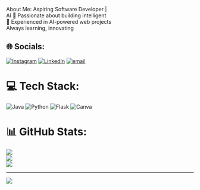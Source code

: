 About Me:
Aspiring Software Developer | <br> AI 🔹 Passionate about building intelligent <br>🔹 Experienced in AI-powered web projects <br> Always learning, innovating 


## 🌐 Socials:
[![Instagram](https://img.shields.io/badge/Instagram-%23E4405F.svg?logo=Instagram&logoColor=white)](https://instagram.com/_octane_c) [![LinkedIn](https://img.shields.io/badge/LinkedIn-%230077B5.svg?logo=linkedin&logoColor=white)](https://linkedin.com/in/https://www.linkedin.com/in/dinesh-s-175326338?utm_source=share&utm_campaign=share_via&utm_content=profile&utm_medium=android_app) [![email](https://img.shields.io/badge/Email-D14836?logo=gmail&logoColor=white)](mailto:dineshprince475@gmail.com) 

# 💻 Tech Stack:
![Java](https://img.shields.io/badge/java-%23ED8B00.svg?style=for-the-badge&logo=openjdk&logoColor=white) ![Python](https://img.shields.io/badge/python-3670A0?style=for-the-badge&logo=python&logoColor=ffdd54) ![Flask](https://img.shields.io/badge/flask-%23000.svg?style=for-the-badge&logo=flask&logoColor=white) ![Canva](https://img.shields.io/badge/Canva-%2300C4CC.svg?style=for-the-badge&logo=Canva&logoColor=white)
# 📊 GitHub Stats:
![](https://github-readme-stats.vercel.app/api?username=Dinesh-475&theme=dark&hide_border=false&include_all_commits=false&count_private=false)<br/>
![](https://nirzak-streak-stats.vercel.app/?user=Dinesh-475&theme=dark&hide_border=false)<br/>
![](https://github-readme-stats.vercel.app/api/top-langs/?username=Dinesh-475&theme=dark&hide_border=false&include_all_commits=false&count_private=false&layout=compact)

---
[![](https://visitcount.itsvg.in/api?id=Dinesh-475&icon=0&color=0)](https://visitcount.itsvg.in)

<!-- Proudly created with GPRM ( https://gprm.itsvg.in ) -->
